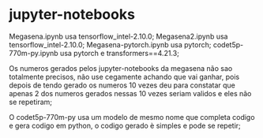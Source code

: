 # jupyter-notebooks

Megasena.ipynb usa tensorflow_intel-2.10.0;
Megasena2.ipynb usa tensorflow_intel-2.10.0;
Megasena-pytorch.ipynb usa pytorch;
codet5p-770m-py.ipynb usa pytorch e transformers==4.21.3;



Os numeros gerados pelos jupyter-notebooks da megasena não sao totalmente precisos, não use cegamente achando que vai ganhar, pois depois de tendo gerado os numeros 10 vezes deu para constatar que apenas 2 dos numeros gerados nessas 10 vezes seriam validos e eles não se repetiram;

O codet5p-770m-py usa um modelo de mesmo nome que completa codigo e gera codigo em python, o codigo gerado è simples e pode se repetir;
